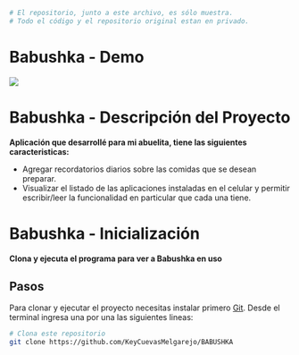 ```bash
# El repositorio, junto a este archivo, es sólo muestra. 
# Todo el código y el repositorio original estan en privado.
```
# Babushka - Demo
![](Demo.gif)

# Babushka - Descripción del Proyecto
**Aplicación que desarrollé para mi abuelita, tiene las siguientes caracteristicas:**
- Agregar recordatorios diarios sobre las comidas que se desean preparar.
- Visualizar el listado de las aplicaciones instaladas en el celular y permitir escribir/leer la funcionalidad en particular que cada una tiene.

# Babushka - Inicialización

**Clona y ejecuta el programa para ver a Babushka en uso**

## Pasos

Para clonar y ejecutar el proyecto necesitas instalar primero [Git](https://git-scm.com). Desde el terminal ingresa una por una las siguientes lineas:

```bash
# Clona este repositorio
git clone https://github.com/KeyCuevasMelgarejo/BABUSHKA
```
